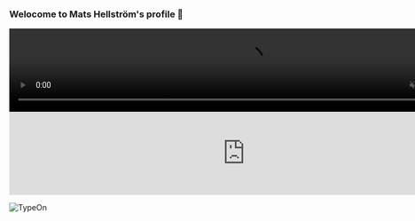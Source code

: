 ### Welocome to Mats Hellström's profile 👋

<video width="850" height="150" controls autoplay muted loop>
<source src="https://media.githubusercontent.com/media/mahe54/mahe54/main/media/Header.mov" type="video/mp4">
 Your browser does not support the video tag.
</video>
<iframe id="video" width="850" height="150" src="https://media.githubusercontent.com/media/mahe54/mahe54/main/media/Header.mov" frameborder="0" allow="autoplay; encrypted-media" allowfullscreen=""></iframe>


![TypeOn](https://user-images.githubusercontent.com/18022426/163988754-1b9da7f3-4333-42d4-ae5e-022189db7195.svg)
<!--

https://user-images.githubusercontent.com/18022426/164010390-e89381c0-3b73-40df-aa6d-c90249f57e74.mov


https://user-images.githubusercontent.com/18022426/164011322-1462bcba-6698-4a36-bf7b-977039ff9076.mp4










**mahe54/mahe54** is a ✨ _special_ ✨ repository because its `README.md` (this file) appears on your GitHub profile.

Here are some ideas to get you started:

- 🔭 I’m currently working on ...
- 🌱 I’m currently learning ...
- 👯 I’m looking to collaborate on ...
- 🤔 I’m looking for help with ...
- 💬 Ask me about ...
- 📫 How to reach me: ...
- 😄 Pronouns: ...
- ⚡ Fun fact: ...
-->

